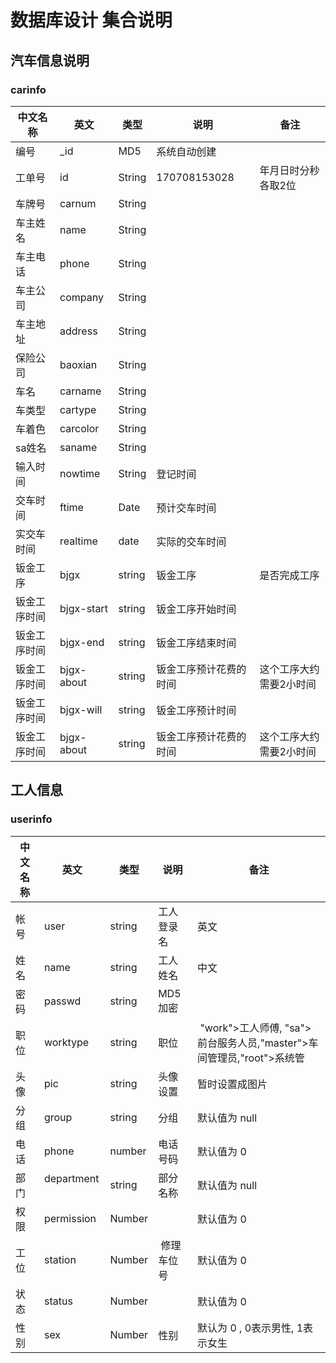 # 数据库设计 集合说明

## 汽车信息说明

### carinfo

| 中文名称 | 英文 | 类型 | 说明 | 备注 |
|---------|------|------|------|-----|
| 编号     | \_id | MD5  | 系统自动创建 |   |
| 工单号 | id |  String | 170708153028 | 年月日时分秒各取2位 |
| 车牌号 | carnum | String |  |  |
| 车主姓名 | name | String |   |   |
| 车主电话 | phone| String  | |  | 
| 车主公司 | company | String |  |  |
| 车主地址 | address | String |  |  |
| 保险公司 | baoxian | String |  |  |
| 车名     | carname | String |  |  |
| 车类型   | cartype | String |  |  |
| 车着色   | carcolor | String|  |  |
| sa姓名   | saname | String |   |  |
| 输入时间 | nowtime | String | 登记时间 |  |
| 交车时间 | ftime  |  Date | 预计交车时间 |  |
| 实交车时间 | realtime | date | 实际的交车时间 |  |
| 钣金工序 | bjgx | string | 钣金工序 | 是否完成工序 |
| 钣金工序时间 | bjgx-start | string | 钣金工序开始时间 |  |
| 钣金工序时间 | bjgx-end | string | 钣金工序结束时间 |  |
| 钣金工序时间 | bjgx-about | string | 钣金工序预计花费的时间 | 这个工序大约需要2小时间 |
| 钣金工序时间 | bjgx-will | string | 钣金工序预计时间 |  |
| 钣金工序时间 | bjgx-about | string | 钣金工序预计花费的时间 | 这个工序大约需要2小时间 |





## 工人信息

### userinfo

| 中文名称 | 英文 | 类型 | 说明 | 备注 |
|---------|------|------|------|-----|
| 帐号    | user  | string | 工人登录名  | 英文  |
| 姓名    | name  | string | 工人姓名  | 中文 |
| 密码    | passwd | string | MD5加密 |  |
| 职位    | worktype | string | 职位 |  "work">工人师傅, "sa">前台服务人员,"master">车间管理员,"root">系统管 |
| 头像    | pic     | string | 头像设置 | 暂时设置成图片 |
| 分组    | group   | string | 分组 | 默认值为 null |
| 电话    | phone | number | 电话号码 | 默认值为 0 |
| 部门    | department    | string | 部分名称 | 默认值为 null |
| 权限    | permission | Number|        |  默认值为 0 |
| 工位    |  station  | Number |  修理车位号 | 默认值为 0 |
| 状态    | status    |  Number |   | 默认值为 0 |
| 性别    |  sex      | Number | 性别 | 默认为 0 , 0表示男性, 1表示女生 |
